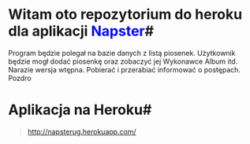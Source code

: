 # Witam oto repozytorium do heroku dla aplikacji <font color="blue"><b>Napster</b></font>#

Program będzie polegał na bazie danych z listą piosenek. 
Użytkownik będzie mogł dodać piosenkę oraz zobaczyć jej Wykonawce Album itd.
Narazie wersja wtępna.
Pobierać i przerabiać informować o postępach.
Pozdro

# Aplikacja na Heroku#
> http://napsterug.herokuapp.com/